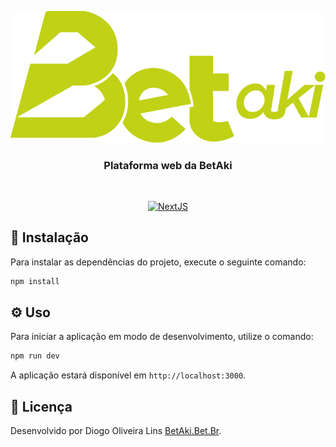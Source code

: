 <p align="center">
<img src="./public/logo.png" alt="Logo BetAki!" />
<h3 align="center">
Plataforma web da BetAki
</h3>
</p>

<span align="center">
<br />

[<img alt="NextJS" src="https://img.shields.io/static/v1?label=NextJS&message=Latest&color=FF5800&labelColor=383838">](https://nextjs.org/)

</span>

## 🔗 Instalação

Para instalar as dependências do projeto, execute o seguinte comando:

```bash
npm install
```

## ⚙️ Uso

Para iniciar a aplicação em modo de desenvolvimento, utilize o comando:

```bash
npm run dev
```

A aplicação estará disponível em `http://localhost:3000`.

## 🔑 Licença

Desenvolvido por Diogo Oliveira Lins [BetAki.Bet.Br](https://betaki.bet.br).
